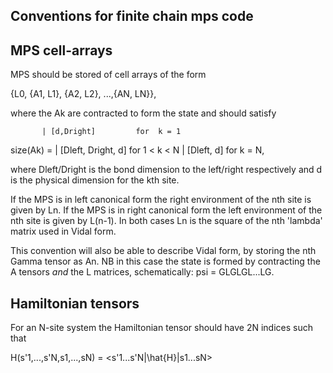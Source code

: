 Conventions for finite chain mps code
-------------------------------------

MPS cell-arrays
---------------

MPS should be stored of cell arrays of the form

{L0, {A1, L1}, {A2, L2}, ...,{AN, LN}},

where the Ak are contracted to form the state and should satisfy

           | [d,Dright]         for  k = 1
size(Ak) = | [Dleft, Dright, d] for  1 < k < N
           | [Dleft, d]         for  k = N,

where Dleft/Dright is the bond dimension to the left/right respectively and d
is the physical dimension for the kth site.

If the MPS is in left canonical form the right environment of the nth site is
given by Ln. If the MPS is in right canonical form the left environment of the 
nth site is given by L(n-1). In both cases Ln is the square of the nth 'lambda'
matrix used in Vidal form.

This convention will also be able to describe Vidal form, by storing the nth
Gamma tensor as An. NB in this case the state is formed by contracting the A
tensors _and_ the L matrices, schematically: psi = GLGLGL...LG.

Hamiltonian tensors
-------------------

For an N-site system the Hamiltonian tensor should have 2N indices such that

H(s'1,...,s'N,s1,...,sN) = <s'1...s'N|\hat{H}|s1...sN>
